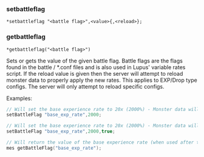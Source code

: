 ### setbattleflag
```
*setbattleflag "<battle flag>",<value>{,<reload>};
```
### getbattleflag
```
*getbattleflag("<battle flag>")
```

Sets or gets the value of the given battle flag.
Battle flags are the flags found in the battle / *.conf files and is also used in Lupus' variable rates script.
If the reload value is given then the server will attempt to reload monster data
to properly apply the new rates. This applies to EXP/Drop type configs. The server
will only attempt to reload specific configs.

Examples:

```c
// Will set the base experience rate to 20x (2000%) - Monster data will continue to use previous rates at server start
setBattleFlag "base_exp_rate",2000;

// Will set the base experience rate to 20x (2000%) - Monster data will be reloaded to new value
setBattleFlag "base_exp_rate",2000,true;

// Will return the value of the base experience rate (when used after the above example, it would print 2000).
mes getBattleFlag("base_exp_rate");
```
